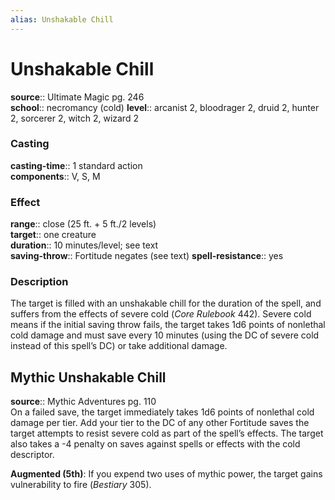 ```yaml
---
alias: Unshakable Chill
---
```


# Unshakable Chill 

**source**:: Ultimate Magic pg. 246  
**school**:: necromancy (cold)
**level**:: arcanist 2, bloodrager 2, druid 2, hunter 2, sorcerer 2, witch 2, wizard 2

### Casting 

**casting-time**:: 1 standard action  
**components**:: V, S, M

### Effect 

**range**:: close (25 ft. + 5 ft./2 levels)  
**target**:: one creature  
**duration**:: 10 minutes/level; see text  
**saving-throw**:: Fortitude negates (see text)
**spell-resistance**:: yes

### Description 

The target is filled with an unshakable chill for the duration of the spell, and suffers from the effects of severe cold (*Core Rulebook* 442). Severe cold means if the initial saving throw fails, the target takes 1d6 points of nonlethal cold damage and must save every 10 minutes (using the DC of severe cold instead of this spell’s DC) or take additional damage.

## Mythic Unshakable Chill 

**source**:: Mythic Adventures pg. 110  
On a failed save, the target immediately takes 1d6 points of nonlethal cold damage per tier. Add your tier to the DC of any other Fortitude saves the target attempts to resist severe cold as part of the spell’s effects. The target also takes a -4 penalty on saves against spells or effects with the cold descriptor.  
  
**Augmented (5th)**: If you expend two uses of mythic power, the target gains vulnerability to fire (*Bestiary* 305).

